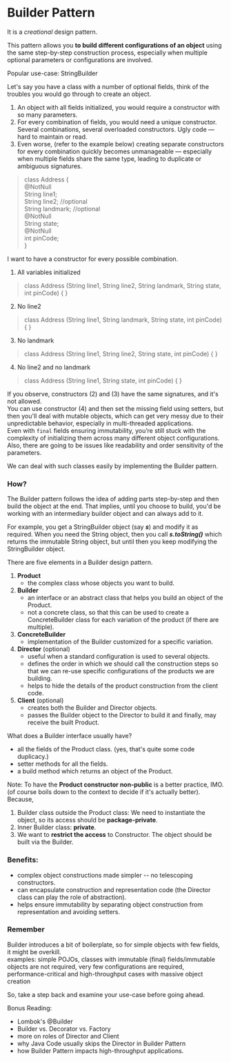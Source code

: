 # Builder Pattern

It is a _creational_ design pattern.

This pattern allows you **to build different configurations of an object** using the same step-by-step construction process, especially when multiple optional parameters or configurations are involved.

Popular use-case: StringBuilder

Let's say you have a class with a number of optional fields, think of the troubles you would go through to create an object.
1. An object with all fields initialized, you would require a constructor with so many parameters.
2. For every combination of fields, you would need a unique constructor. Several combinations, several overloaded constructors. Ugly code — hard to maintain or read.
3. Even worse, (refer to the example below) creating separate constructors for every combination quickly becomes unmanageable — especially when multiple fields share the same type, leading to duplicate or ambiguous signatures.

>class Address { <br>
>       @NotNull    <br>
>       String line1;  <br>
>       String line2;     //optional <br>
>       String landmark;  //optional <br>
>       @NotNull <br>
>       String state; <br>
>       @NotNull <br>
>       int pinCode; <br>
> }
>
I want to have a constructor for every possible combination.
1. All variables initialized
> class Address (String line1, String line2, String landmark, String state, int pinCode) { } 
2. No line2
> class Address (String line1, String landmark, String state, int pinCode) { }
3. No landmark
> class Address (String line1, String line2, String state, int pinCode) { }
4. No line2 and no landmark
> class Address (String line1, String state, int pinCode) { }

If you observe, constructors (2) and (3) have the same signatures, and it's not allowed. <br>
You can use constructor (4) and then set the missing field using setters, but then you'll deal with mutable objects, which can get very messy due to their unpredictable behavior, especially in multi-threaded applications. <br>
Even with `final` fields ensuring immutability, you’re still stuck with the complexity of initializing them across many different object configurations.
Also, there are going to be issues like readability and order sensitivity of the parameters.


We can deal with such classes easily by implementing the Builder pattern.

### How?

The Builder pattern follows the idea of adding parts step-by-step and then build the object at the end. That implies, until you choose to build, you'd be working with an intermediary builder object and can always add to it.

For example, you get a StringBuilder object (say **_s_**) and modify it as required. When you need the String object, then you call **_s.toString()_** which returns the immutable String object, but until then you keep modifying the StringBuilder object.

There are five elements in a Builder design pattern.

1. **Product**
    - the complex class whose objects you want to build.
2. **Builder**
    - an interface or an abstract class that helps you build an object of the Product.
    - not a concrete class, so that this can be used to create a ConcreteBuilder class for each variation of the product (if there are multiple).
3. **ConcreteBuilder**
    - implementation of the Builder customized for a specific variation.
4. **Director** (optional)
   - useful when a standard configuration is used to several objects.
   - defines the order in which we should call the construction steps so that we can re-use specific configurations of the products we are building.
   - helps to hide the details of the product construction from the client code.
5. **Client** (optional)
   - creates both the Builder and Director objects.
   - passes the Builder object to the Director to build it and finally, may receive the built Product.

What does a Builder interface usually have?
- all the fields of the Product class. (yes, that's quite some code duplicacy.)
- setter methods for all the fields.
- a build method which returns an object of the Product.

Note: To have the **Product constructor non-public** is a better practice, IMO. (of course boils down to the context to decide if it's actually better).
Because,
1. Builder class outside the Product class: We need to instantiate the object, so its access should be **package-private**.
2. Inner Builder class: **private**.
3. We want to **restrict the access** to Constructor. The object should be built via the Builder.

### Benefits:

- complex object constructions made simpler -- no telescoping constructors.
- can encapsulate construction and representation code (the Director class can play the role of abstraction).
- helps ensure immutability by separating object construction from representation and avoiding setters.

### Remember
Builder introduces a bit of boilerplate, so for simple objects with few fields, it might be overkill. <br>
examples: simple POJOs, classes with immutable (final) fields/immutable objects are not required, very few configurations are required, performance-critical and high-throughput cases with massive object creation

So, take a step back and examine your use-case before going ahead.

Bonus Reading:
- Lombok's @Builder
- Builder vs. Decorator vs. Factory
- more on roles of Director and Client
- why Java Code usually skips the Director in Builder Pattern
- how Builder Pattern impacts high-throughput applications.







